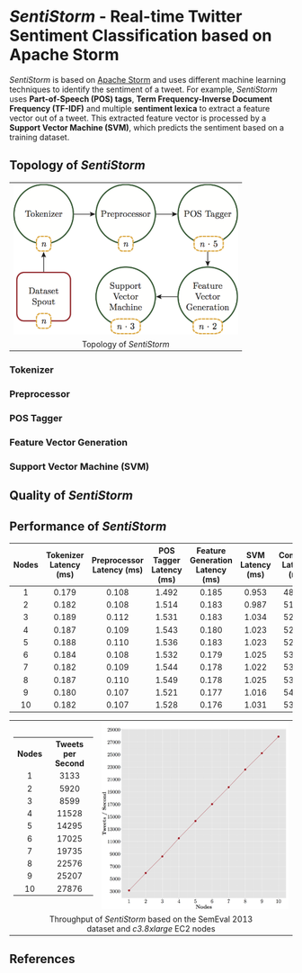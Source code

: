 # *SentiStorm* - Real-time Twitter Sentiment Classification based on Apache Storm

*SentiStorm* is based on [Apache Storm](https://storm.apache.org) and uses different machine learning techniques to identify the sentiment of a tweet. For example, *SentiStorm* uses **Part-of-Speech (POS) tags**, **Term Frequency-Inverse Document Frequency (TF-IDF)** and multiple **sentiment lexica** to extract a feature vector out of a tweet. This extracted feature vector is processed by a **Support Vector Machine (SVM)**, which predicts the sentiment based on a training dataset.

## Topology of *SentiStorm*

<table>
  <tr><td><img src="/docs/images/topology_parallelism.png" alt="Topology of SentiStorm" width="400"></td></tr>
  <tr><td align="center">Topology of <i>SentiStorm</i></td></tr>
</table>


### Tokenizer

### Preprocessor

### POS Tagger

### Feature Vector Generation

### Support Vector Machine (SVM)


## Quality of *SentiStorm*


## Performance of *SentiStorm*


| Nodes | Tokenizer Latency (ms) | Preprocessor Latency (ms) | POS Tagger Latency (ms) | Feature Generation Latency (ms) | SVM Latency (ms) | Complete Latency (ms) |
|:-----:|:----------------------:|:-------------------------:|:-----------------------:|:-------------------------------:|:----------------:|:---------------------:|
| 1 | 0.179 | 0.108 | 1.492 | 0.185 | 0.953 | 48.155 |
| 2 | 0.182 | 0.108 | 1.514 | 0.183 | 0.987 | 51.048 |
| 3 | 0.189 | 0.112 | 1.531 | 0.183 | 1.034 | 52.607 |
| 4 | 0.187 | 0.109 | 1.543 | 0.180 | 1.023 | 52.311 |
| 5 | 0.188 | 0.110 | 1.536 | 0.183 | 1.023 | 52.657 |
| 6 | 0.184 | 0.108 | 1.532 | 0.179 | 1.025 | 53.332 |
| 7 | 0.182 | 0.109 | 1.544 | 0.178 | 1.022 | 53.575 |
| 8 | 0.187 | 0.110 | 1.549 | 0.178 | 1.025 | 53.359 |
| 9 | 0.180 | 0.107 | 1.521 | 0.177 | 1.016 | 54.055 |
| 10 | 0.182 | 0.107 | 1.528 | 0.176 | 1.031 | 53.889 |


<table>
  <tr>
  <td>
  <table>
  <tr>
    <th>Nodes</th>
    <th>Tweets<br>per Second</th>
  </tr>
  <tr>
    <td align="center">1</td>
    <td align="center">3133</td>
  </tr>
  <tr>
    <td align="center">2</td>
    <td align="center">5920</td>
  </tr>
  <tr>
    <td align="center">3</td>
    <td align="center">8599</td>
  </tr>
  <tr>
    <td align="center">4</td>
    <td align="center">11528</td>
  </tr>
  <tr>
    <td align="center">5</td>
    <td align="center">14295</td>
  </tr>
  <tr>
    <td align="center">6</td>
    <td align="center">17025</td>
  </tr>
  <tr>
    <td align="center">7</td>
    <td align="center">19735</td>
  </tr>
  <tr>
    <td align="center">8</td>
    <td align="center">22576</td>
  </tr>
  <tr>
    <td align="center">9</td>
    <td align="center">25207</td>
  </tr>
  <tr>
    <td align="center">10</td>
    <td align="center">27876</td>
  </tr>
  </table>
  </td>
  <td><img src="/docs/images/performance_storm_c3.8xlarge.png" alt="SentiStorm Performance" width="500" /></td>
  </tr>
  <tr><td colspan="2" align="center">Throughput of <i>SentiStorm</i> based on the SemEval 2013<br> dataset and <i>c3.8xlarge</i> EC2 nodes</td></tr>
</table>

## References



